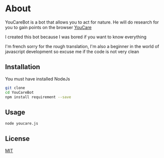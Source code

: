 # About

YouCareBot is a bot that allows you to act for nature. He will do research for you to gain points on the browser [YouCare](https://youcare.world/)

I created this bot because I was bored if you want to know everything

I'm french sorry for the rough translation, I'm also a beginner in the world of javascript development so excuse me if the code is not very clean

## Installation

You must have installed NodeJs

```bash
git clone 
cd YouCareBot
npm install requirement --save
```

## Usage

```bash
node youcare.js
```
## License
[MIT](https://choosealicense.com/licenses/mit/)

